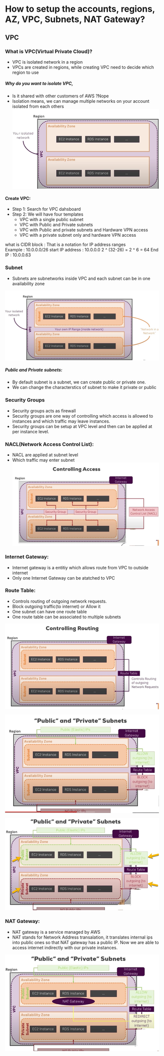 # How to setup the accounts, regions, AZ, VPC, Subnets, NAT Gateway?

## VPC
### What is VPC(Virtual Private Cloud)?

- VPC is isolated network in a region
- VPCs are created in regions, while creating VPC need to decide which region to use

##### Why do you want to isolate VPC, 
 - Is it shared with other customers of AWS ?Nope
 - Isolation means, we can manage multiple networks on your account isolated from each others
    ![](vpc.jpg)

#### Create VPC:
 - Step 1: Search for VPC dahsboard
 - Step 2: We will have four templates
      - VPC with a single public subnet
      - VPC with Public and Private subnets
      - VPC with Public and private subnets and Hardware VPN access
      - VPC with a private subnet only and hardware VPN access
        
  what is CIDR block : That is a notation for IP address ranges   
  Example : 10.0.0.0/26
  start IP address : 10.0.0.0
  2 ^ (32-26) = 2 ^ 6 = 64
  End IP : 10.0.0.63

### Subnet
  - Subnets are subnetworks inside VPC and each subnet can be in one availability zone

  ![](subnet-1.jpg)

##### Public and Private subnets:
- By default subnet is a subnet, we can create public or private one.
- We can change the characterstics of subnet to make it private or public

### Security Groups
- Security groups acts as firewall
- Security groups are one way of controlling which access is allowed to instances and which traffic may leave instances.
- Security groups can be setup at VPC level and then can be applied at per instance level.

### NACL(Network Access Control List):
- NACL are applied at subnet level
- Which traffic may enter subnet
![](NACL.jpg)

 ### Internet Gateway:
 - Internet gateway is a entitiy which allows route from VPC to outside internet
 - Only one Internet Gateway can be atatched to VPC
 ### Route Table:
- Controls routing of outgoing network requests.
- Block outgoing traffic(to internet) or Allow it
- One subnet can have one route table
- One route table can be associated to multiple subnets

![](routetable.jpg)

![](allow-block.jpg)

![](public-private.jpg)

### NAT Gateway:
- NAT gateway is a service managed by AWS
- NAT stands for Network Address transalation, it translates internal ips into public ones so that NAT gateway has a public IP. Now we are able to access internet indirectly with our private instances.

![](NAT-Gateway.jpg)



